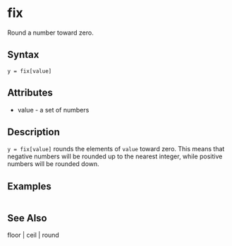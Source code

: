 # fix

Round a number toward zero.

## Syntax

```
y = fix[value]
```

## Attributes

- value - a set of numbers

## Description

`y = fix[value]` rounds the elements of `value` toward zero. This means that negative numbers will be rounded up to the nearest integer, while positive numbers will be rounded down. 

## Examples

```

```

## See Also

floor | ceil | round